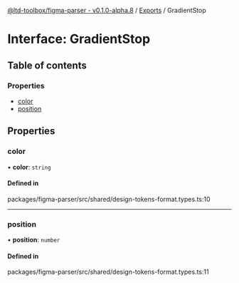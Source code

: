 [@ltd-toolbox/figma-parser - v0.1.0-alpha.8](../README.md) / [Exports](../modules.md) / GradientStop

# Interface: GradientStop

## Table of contents

### Properties

- [color](GradientStop.md#color)
- [position](GradientStop.md#position)

## Properties

### color

• **color**: `string`

#### Defined in

packages/figma-parser/src/shared/design-tokens-format.types.ts:10

___

### position

• **position**: `number`

#### Defined in

packages/figma-parser/src/shared/design-tokens-format.types.ts:11
